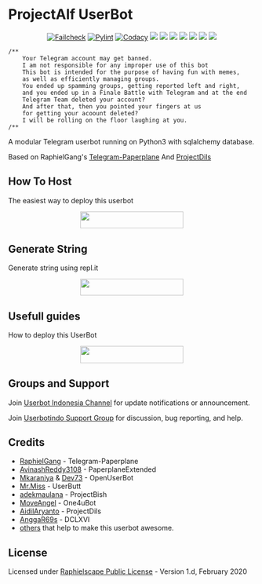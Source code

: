 # ProjectAlf UserBot

<p align="center">
    <a href="https://github.com/alfianandaa/ProjectAlf/actions?query=workflow%3AFailCheck" > <img src="https://img.shields.io/github/workflow/status/alfianandaa/ProjectAlf/FailCheck/master?style=for-the-badge&logo=github-actions&logoColor=green" alt="Failcheck" /></a>
    <a href="https://github.com/alfianandaa/ProjectAlf/actions?query=workflow%3Apylint"> <img src="https://img.shields.io/github/workflow/status/alfianandaa/ProjectAlf/pylint/master?label=pylint&style=for-the-badge&logo=github-actions&logoColor=green" alt="Pylint" /></a>
    <a href="https://app.codacy.com/manual/alfianandaa/ProjectAlf/dashboard"> <img src="https://img.shields.io/codacy/grade/4d58f2a402b54aed8a7d95f7add45a81?color=brightgreen&logo=codacy&logoColor=green&style=for-the-badge" alt="Codacy" /></a>
    <a href="https://github.com/alfianandaa/ProjectAlf"> <img src="https://img.shields.io/github/repo-size/alfianandaa/ProjectAlf?color=brightgreen&logo=github&logoColor=green&style=for-the-badge" /></a>
    <a href="https://github.com/alfianandaa/ProjectAlf/commits/master"> <img src="https://img.shields.io/github/last-commit/alfianandaa/ProjectAlf?color=brightgreen&logo=github&logoColor=green&style=for-the-badge" /></a>
    <a href="https://github.com/alfianandaa/ProjectAlf/issues"> <img src="https://img.shields.io/github/issues/alfianandaa/ProjectAlf?color=brightgreen&logo=github&logoColor=green&style=for-the-badge" /></a>
    <a href="https://github.com/alfianandaa/ProjectAlf/network/members"> <img src="https://img.shields.io/github/forks/alfianandaa/ProjectAlf?color=brightgreen&logo=github&logoColor=green&style=for-the-badge" /></a>
    <a href="https://hub.docker.com/r/alfianandaa/alf"> <img src="https://img.shields.io/docker/image-size/alfianandaa/alf/groovy?label=docker%20image%20size&logo=docker&style=for-the-badge" /></a>
    <a href="https://hub.docker.com/r/alfianandaa/alf/tags"> <img src="https://img.shields.io/docker/v/alfianandaa/alf/groovy?label=docker%20version&logo=docker&style=for-the-badge" /></a>
    <a href="https://pypi.org/project/Telethon/"> <img src="https://img.shields.io/pypi/v/telethon?color=brightgreen&label=telethon&logo=python&logoColor=green&style=for-the-badge" /></a>
</p>

```
/**
    Your Telegram account may get banned.
    I am not responsible for any improper use of this bot
    This bot is intended for the purpose of having fun with memes,
    as well as efficiently managing groups.
    You ended up spamming groups, getting reported left and right,
    and you ended up in a Finale Battle with Telegram and at the end
    Telegram Team deleted your account?
    And after that, then you pointed your fingers at us
    for getting your acoount deleted?
    I will be rolling on the floor laughing at you.
/**
```

A modular Telegram userbot running on Python3 with sqlalchemy database.

Based on RaphielGang's [Telegram-Paperplane](https://github.com/RaphielGang/Telegram-Paperplane) And [ProjectDils](https://github.com/aidilaryanto/ProjectDils)

## How To Host
The easiest way to deploy this userbot
<p align="center"><a href="https://heroku.com/deploy?template=https://github.com/mrclfd/ProjektBlqnk/tree/master"> <img src="https://img.shields.io/badge/Deploy%20To%20Heroku-blueviolet?style=for-the-badge&logo=heroku" width="210" height="34.45"/></a></p>

## Generate String
Generate string using repl.it
<p align="center"><a href="https://string.projectalf.repl.run/"> <img src="https://img.shields.io/badge/Generate%20Session-lightgrey?style=for-the-badge&logo=repl.it" width="210" height="34.45"/></a></p>

## Usefull guides
How to deploy this UserBot
<p align="center"><a href="https://telegra.ph/Host-a-Telegram-Userbot-05-07"> <img src="https://img.shields.io/badge/how%20to%20deploy-important?style=for-the-badge&logo=github" width="210" height="34.45"/></a></p>

## Groups and Support
Join [Userbot Indonesia Channel](https://t.me/userbotindocloud) for update notifications or announcement.

Join [Userbotindo Support Group](https://t.me/userbotindo) for discussion, bug reporting, and help.

## Credits
*   [RaphielGang](https://github.com/RaphielGang) - Telegram-Paperplane
*   [AvinashReddy3108](https://github.com/AvinashReddy3108) - PaperplaneExtended
*   [Mkaraniya](https://github.com/mkaraniya) & [Dev73](https://github.com/Devp73) - OpenUserBot
*   [Mr.Miss](https://github.com/keselekpermen69) - UserButt
*   [adekmaulana](https://github.com/adekmaulana) - ProjectBish
*   [MoveAngel](https://github.com/MoveAngel) - One4uBot
*   [AidilAryanto](https://github.com/aidilaryanto) - ProjectDils 
*   [AnggaR69s](https://github.com/GengKapak/DCLXVI) - DCLXVI
*   [others](https://github.com/alfianandaa/ProjectAlf/graphs/contributors) that help to make this userbot awesome.

## License
Licensed under [Raphielscape Public License](https://github.com/alfianandaa/ProjectAlf/blob/master/LICENSE) - Version 1.d, February 2020
